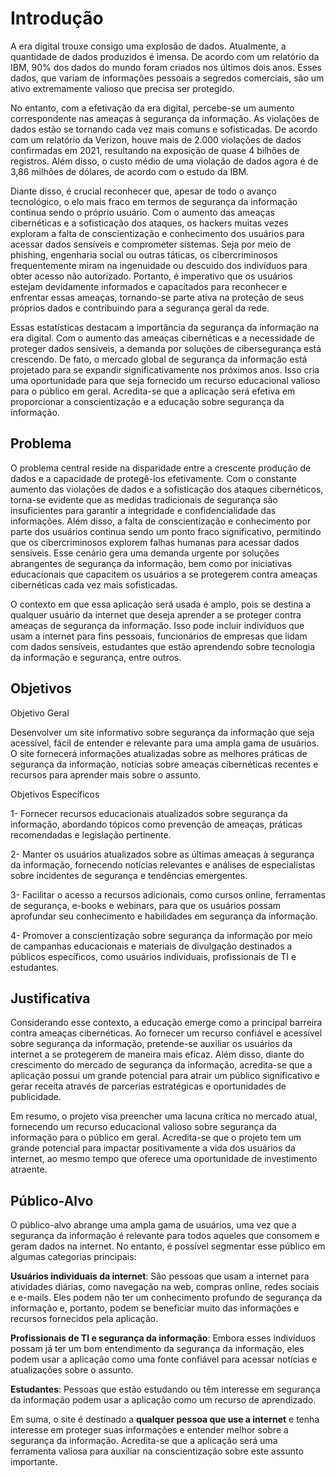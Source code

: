 # Introdução

   A era digital trouxe consigo uma explosão de dados. Atualmente, a quantidade de dados produzidos é imensa. De acordo com um relatório da IBM, 90% dos dados do mundo foram criados nos últimos dois anos. Esses dados, que variam de informações pessoais a segredos comerciais, são um ativo extremamente valioso que precisa ser protegido.
   
  No entanto, com a efetivação da era digital, percebe-se um aumento correspondente nas ameaças à segurança da informação. As violações de dados estão se tornando cada vez mais comuns e sofisticadas. De acordo com um relatório da Verizon, houve mais de 2.000 violações de dados confirmadas em 2021, resultando na exposição de quase 4 bilhões de registros. Além disso, o custo médio de uma violação de dados agora é de 3,86 milhões de dólares, de acordo com o estudo da IBM.
  
   Diante disso, é crucial reconhecer que, apesar de todo o avanço tecnológico, o elo mais fraco em termos de segurança da informação continua sendo o próprio usuário. Com o aumento das ameaças cibernéticas e a sofisticação dos ataques, os hackers muitas vezes exploram a falta de conscientização e conhecimento dos usuários para acessar dados sensíveis e comprometer sistemas. Seja por meio de phishing, engenharia social ou outras táticas, os cibercriminosos frequentemente miram na ingenuidade ou descuido dos indivíduos para obter acesso não autorizado. Portanto, é imperativo que os usuários estejam devidamente informados e capacitados para reconhecer e enfrentar essas ameaças, tornando-se parte ativa na proteção de seus próprios dados e contribuindo para a segurança geral da rede.
   
   Essas estatísticas destacam a importância da segurança da informação na era digital. Com o aumento das ameaças cibernéticas e a necessidade de proteger dados sensíveis, a demanda por soluções de cibersegurança está crescendo. De fato, o mercado global de segurança da informação está projetado para se expandir significativamente nos próximos anos. Isso cria uma oportunidade para que seja fornecido um recurso educacional valioso para o público em geral. Acredita-se que a aplicação será efetiva em proporcionar a conscientização e a educação sobre segurança da informação.
   
   
## Problema

  O problema central reside na disparidade entre a crescente produção de dados e a capacidade de protegê-los efetivamente. Com o constante aumento das violações de dados e a sofisticação dos ataques cibernéticos, torna-se evidente que as medidas tradicionais de segurança são insuficientes para garantir a integridade e confidencialidade das informações. Além disso, a falta de conscientização e conhecimento por parte dos usuários continua sendo um ponto fraco significativo, permitindo que os cibercriminosos explorem falhas humanas para acessar dados sensíveis. Esse cenário gera uma demanda urgente por soluções abrangentes de segurança da informação, bem como por iniciativas educacionais que capacitem os usuários a se protegerem contra ameaças cibernéticas cada vez mais sofisticadas.
  
  O contexto em que essa aplicação será usada é amplo, pois se destina a qualquer usuário da internet que deseja aprender a se proteger contra ameaças de segurança da informação. Isso pode incluir indivíduos que usam a internet para fins pessoais, funcionários de empresas que lidam com dados sensíveis, estudantes que estão aprendendo sobre tecnologia da informação e segurança, entre outros.


## Objetivos

Objetivo Geral

  Desenvolver um site informativo sobre segurança da informação que seja acessível, fácil de entender e relevante para uma ampla gama de usuários. O site fornecerá informações atualizadas sobre as melhores práticas de segurança da informação, notícias sobre ameaças cibernéticas recentes e recursos para aprender mais sobre o assunto.
  
Objetivos Específicos

1-  Fornecer recursos educacionais atualizados sobre segurança da informação, abordando tópicos como prevenção de ameaças, práticas recomendadas e legislação pertinente.

2- Manter os usuários atualizados sobre as últimas ameaças à segurança da informação, fornecendo notícias relevantes e análises de especialistas sobre incidentes de segurança e tendências emergentes.

3- Facilitar o acesso a recursos adicionais, como cursos online, ferramentas de segurança, e-books e webinars, para que os usuários possam aprofundar seu conhecimento e habilidades em segurança da informação.

4- Promover a conscientização sobre segurança da informação por meio de campanhas educacionais e materiais de divulgação destinados a públicos específicos, como usuários individuais, profissionais de TI e estudantes.


## Justificativa

  Considerando esse contexto, a educação emerge como a principal barreira contra ameaças cibernéticas. Ao fornecer um recurso confiável e acessível sobre segurança da informação, pretende-se auxiliar os usuários da internet a se protegerem de maneira mais eficaz. Além disso, diante do crescimento do mercado de segurança da informação, acredita-se que a aplicação possui um grande potencial para atrair um público significativo e gerar receita através de parcerias estratégicas e oportunidades de publicidade.
  
  Em resumo, o projeto visa preencher uma lacuna crítica no mercado atual, fornecendo um recurso educacional valioso sobre segurança da informação para o público em geral. Acredita-se que o projeto tem um grande potencial para impactar positivamente a vida dos usuários da internet, ao mesmo tempo que oferece uma oportunidade de investimento atraente.


## Público-Alvo

  O público-alvo abrange uma ampla gama de usuários, uma vez que a segurança da informação é relevante para todos aqueles que consomem e geram dados na internet. No entanto, é possível segmentar esse público em algumas categorias principais:
 
**Usuários individuais da internet**: São pessoas que usam a internet para atividades diárias, como navegação na web, compras online, redes sociais e e-mails. Eles podem não ter um conhecimento profundo de segurança da informação e, portanto, podem se beneficiar muito das informações e recursos fornecidos pela aplicação.
  
**Profissionais de TI e segurança da informação**: Embora esses indivíduos possam já ter um bom entendimento da segurança da informação, eles podem usar a aplicação como uma fonte confiável para acessar notícias e atualizações sobre o assunto.
  
**Estudantes**: Pessoas que estão estudando ou têm interesse em segurança da informação podem usar a aplicação como um recurso de aprendizado.
  
  Em suma, o site é destinado a **qualquer pessoa que use a internet** e tenha interesse em proteger suas informações e entender melhor sobre a segurança da informação. Acredita-se que a aplicação será uma ferramenta valiosa para auxiliar na conscientização sobre este assunto importante.


